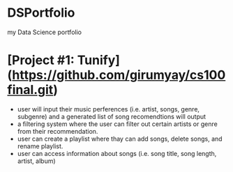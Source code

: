 # DSPortfolio
my Data Science portfolio

# [Project #1: Tunify] (https://github.com/girumyay/cs100final.git)
- user will input their music perferences (i.e. artist, songs, genre, subgenre) and a generated list of song recomendtions will output
- a filtering system where the user can filter out certain artists or genre from their recommendation.
- user can create a playlist where thay can add songs, delete songs, and rename playlist.
- user can access information about songs (i.e. song title, song length, artist, album)
